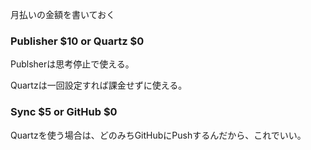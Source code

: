 

月払いの金額を書いておく

### Publisher $10 or Quartz $0

Publsherは思考停止で使える。

Quartzは一回設定すれば課金せずに使える。

### Sync $5 or GitHub $0

  

Quartzを使う場合は、どのみちGitHubにPushするんだから、これでいい。